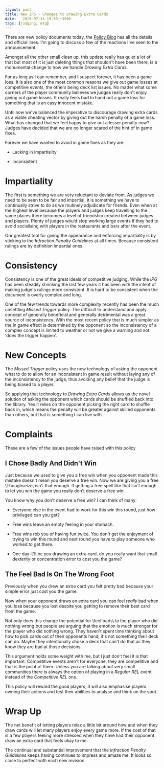 ```yaml
---
layout: post
title: New IPG - Changes to Drawing Extra Cards
date:   2015-07-14 19:30 +1000
tags: [judging, mtg]
---
```


There are new policy documents today, the [Policy Blog][1] has 
all the details and official lines. I'm going to discuss a few
of the reactions I've seen to the announcement.

Amongst all the other small clean up, this update really has 
quiet a lot of that but most of it is just deleting things that
shouldn't have been there, is a monumental change to how we 
handle _Drawing Extra Cards_. 

For as long as I can remember, and I suspect forever, it has 
been a game loss. It is also one of the most common reasons we 
give out game losses at competitive events, the others being 
deck list issues. No matter what some corners of the player 
community believes we judges really don't enjoy giving out
game losses. It really feels bad to hand out a game loss for
something that is an easy innocent mistake.

Until now we've balanced the imperative to discourage drawing 
extra cards as a viable cheating vector by giving out the harsh
penalty of a game loss. What has changed that we feel happy to 
give out a lesser penalty now? Judges have decided that we are
no longer scared of the hint of in game fixes.

Forever we have wanted to avoid in game fixes as they are:

* Lacking in impartiality

* Inconsistent

# Impartiality

The first is something we are very reluctant to deviate from.
As judges we need to be seen to be fair and impartial, it is
something we have to continually strive to do as we routinely 
adjudicate for friends. Even when at the highest level because 
the players and judges keep travelling to the same places there
becomes a level of friendship created between judges and 
players. Plenty of judges would stop working large events if 
they had to avoid socialising with players in the restaurants
and bars after the event.

Our greatest tool for giving the appearance and enforcing 
impartiality is by sticking to the _Infraction Penalty 
Guidelines_ at all times. Because consistent rulings are by 
definition impartial ones.

# Consistency

Consistency is one of the great ideals of competitive judging.
While the _IPG_ has been steadily shrinking the last few years
it has been with the intent of making judge's rulings more 
consistent. It is hard to be consistent when the document is
overly complex and long. 

One of the few trends towards more complexity recently has been
the much unsettling _Missed Trigger_ policy. The difficult to 
understand and apply concept of generally beneficial and 
generally detrimental was a great source of inconsistency. With 
the most recent policy that is much simpler as the in game 
effect is determined by the opponent so the inconsistency of a
complex concept is limited to weather or not we give a warning
and not 'does the trigger happen'.

# New Concepts

The _Missed Trigger_ policy uses the new technology of asking the
opponent what to do to allow for an inconsistent in game result
without laying any of the inconsistency to the judge, thus 
avoiding any belief that the judge is being biased to a player.

So applying that technology to _Drawing Extra Cards_ allows us 
the novel solution of asking the opponent which cards should be
shuffled back into the library. Yes it relies on the opponent
picking the right card to shuffle back in, which means the 
penalty will be greater against skilled opponents than others,
but that is something I can live with.

# Complaints

These are a few of the issues people have raised with this policy

## I Chose Badly And Didn't Win

Just because we used to give you a free win when you opponent 
made this mistake doesn't mean you deserve a free win. Now we are
giving you a free \Thoughseize\, isn't that enough. If getting a
free spell like that isn't enough to let you win the game you 
really don't deserve a free win.

You know why you don't deserve a free win? I can think of many:

* Everyone else in the event had to work for this win this round,
just how privileged can you get?

* Free wins leave an empty feeling in your stomach.

* Free wins rob you of having fun twice. You don't get the 
enjoyment of trying to win this round and next round you have to
play someone who worked to get there.

* One day it'll be you drawing an extra card, do you really want
that small dexterity or concentration error to cost you the game?

## The Feel Bad Is On The Wrong Foot

Previously when you drew an extra card you felt pretty bad 
because your simple error just cost you the game. 

Now when your opponent draws an extra card you can feel *really* 
bad when you lose because you lost despite you getting to remove 
their best card from the game.

Not only does this change the potential for \feel bads\ to the
player who did nothing wrong but people are arguing that the
emotion is much stronger for the player who did nothing wrong.
They haven't spent time thinking about how to pick cards out of
their opponents hand, it's not something their deck can do. Maybe
they intentionally chose a deck that can't do that as they know
they are bad at those decisions.

This argument holds some weight with me, but I just don't feel it
is that important. Competitive events aren't for everyone, they 
are competitive and that is the point of them. Unless you are 
talking about very small communities there is always the option of
playing in a _Regular REL_ event instead of the _Competitive REL_
one. 

This policy will reward the good players, it will also emphasise
players owning their actions and test their abilities to analyse
and think on the spot. 

# Wrap Up

The net benefit of letting players relax a little bit around how
and when they draw cards will let many players enjoy every game 
more. If the cost of that is a few players feeling more stressed 
when they have had their opponent draw an extra card that feels
okay to me.

The continual and substantial improvement that the _Infraction 
Penalty Guidelines_ keeps having continues to impress and amaze
me. It looks so close to perfect with each new revision.



[1]: http://blogs.magicjudges.org/telliott/2015/07/13/magic-origins-policy-changes
